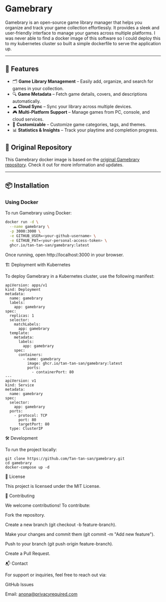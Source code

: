 # Gamebrary

Gamebrary is an open-source game library manager that helps you organize and track your game collection effortlessly. It provides a sleek and user-friendly interface to manage your games across multiple platforms. I was never able to find a docker image of this software so I could deploy this to my kubernetes cluster so built a simple dockerfile to serve the application up. 

---


## 🚀 Features

- 🗂 **Game Library Management** – Easily add, organize, and search for games in your collection.
- 🔍 **Game Metadata** – Fetch game details, covers, and descriptions automatically.
- ☁ **Cloud Sync** – Sync your library across multiple devices.
- 🎮 **Multi-Platform Support** – Manage games from PC, console, and cloud services.
- 🔧 **Customizable** – Customize game categories, tags, and themes.
- 📊 **Statistics & Insights** – Track your playtime and completion progress.


## 🔗 Original Repository

This Gamebrary docker image is based on the [original Gamebrary repository](https://github.com/gamebrary/gamebrary). Check it out for more information and updates.


---



## 📦 Installation

### Using Docker

To run Gamebrary using Docker:

```bash
docker run -d \
  --name gamebrary \
  -p 3000:3000 \
  -e GITHUB_USER=<your-github-username> \
  -e GITHUB_PAT=<your-personal-access-token> \
  ghcr.io/tan-tan-san/gamebrary:latest
```
Once running, open http://localhost:3000 in your browser.




🏗️ Deployment with Kubernetes

To deploy Gamebrary in a Kubernetes cluster, use the following manifest:
```
apiVersion: apps/v1
kind: Deployment
metadata:
  name: gamebrary
  labels:
    app: gamebrary
spec:
  replicas: 1
  selector:
    matchLabels:
      app: gamebrary
  template:
    metadata:
      labels:
        app: gamebrary
    spec:
      containers:
        - name: gamebrary
          image: ghcr.io/tan-tan-san/gamebrary:latest
          ports:
            - containerPort: 80
---
apiVersion: v1
kind: Service
metadata:
  name: gamebrary
spec:
  selector:
    app: gamebrary
  ports:
    - protocol: TCP
      port: 80
      targetPort: 80
  type: ClusterIP
```


🛠️ Development

To run the project locally:

```
git clone https://github.com/Tan-tan-san/gamebrary.git
cd gamebrary
docker-compose up -d
```



📜 License

This project is licensed under the MIT License.




🤝 Contributing

We welcome contributions! To contribute:

Fork the repository.

Create a new branch (git checkout -b feature-branch).

Make your changes and commit them (git commit -m "Add new feature").

Push to your branch (git push origin feature-branch).

Create a Pull Request.




📬 Contact

For support or inquiries, feel free to reach out via:

GitHub Issues

Email: anona@privacyrequired.com

